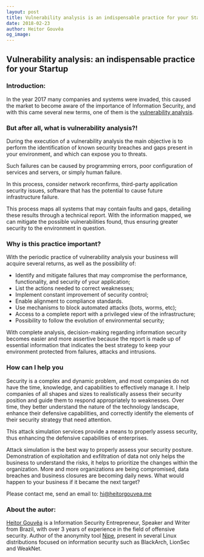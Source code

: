 ```yaml
---
layout: post
title: Vulnerability analysis is an indispensable practice for your Startup
date: 2018-02-23
author: Heitor Gouvêa
og_image:
---
```


## Vulnerability analysis: an indispensable practice for your Startup

### Introduction:

In the year 2017 many companies and systems were invaded, this caused the market to become aware of the importance of Information Security, and with
this came several new terms, one of them is the [vulnerability analysis](#).


### But after all, what is vulnerability analysis?!

During the execution of a vulnerability analysis the main objective is to perform the identification of known security breaches and gaps present in your environment,
and which can expose you to threats.

Such failures can be caused by programming errors, poor configuration of services and servers, or simply human failure.

In this process, consider network reconfirms, third-party application security issues, software that has the potential to cause future infrastructure failure.

This process maps all systems that may contain faults and gaps, detailing these results through a technical report. With the information mapped, we can mitigate the possible
vulnerabilities found, thus ensuring greater security to the environment in question.

### Why is this practice important?

With the periodic practice of vulnerability analysis your business will acquire several returns, as well as the possibility of:

  - Identify and mitigate failures that may compromise the performance, functionality, and security of your application;
  - List the actions needed to correct weaknesses;
  - Implement constant improvement of security control;
  - Enable alignment to compliance standards.
  - Use mechanisms to block automated attacks (bots, worms, etc);
  - Access to a complete report with a privileged view of the infrastructure;
  - Possibility to follow the evolution of environmental security;

With complete analysis, decision-making regarding information security becomes easier and more assertive because the report is made up of essential information that indicates the best
strategy to keep your environment protected from failures, attacks and intrusions.

### How can I help you

Security is a complex and dynamic problem, and most companies do not have the time, knowledge, and capabilities to effectively manage it. I help companies of all shapes and sizes to realistically assess their security position and guide them to respond appropriately to weaknesses. Over time, they better understand the nature of the technology landscape, enhance their defensive capabilities, and correctly identify the elements of their security strategy that need attention.

This attack simulation services provide a means to properly assess security, thus enhancing the defensive capabilities of enterprises.

Attack simulation is the best way to properly assess your security posture. Demonstration of exploitation and exfiltration of data not only helps the business to understand the risks, it helps to prioritize the changes within the organization.
More and more organizations are being compromised, data breaches and business closures are becoming daily news. What would happen to your business if it became the next target?

Please contact me, send an email to: [hi@heitorgouvea.me](mailto:hi@heitorgouvea.me)

### About the autor:

[Heitor Gouvêa](https://heitorgouvea.me) is a Information Security Entrepreneur, Speaker and Writer from Brazil, with over 3 years of experience in the field of offensive security. Author of the anonymity tool [Nipe](https://github.com/GouveaHeitor/nipe),
present in several Linux distributions focused on information security such as BlackArch, LionSec and WeakNet.

